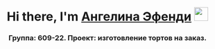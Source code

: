 
<h1 align="center">Hi there, I'm <a href="https://moodle.surgu.ru/user/profile.php?id=47539" target="_blank">Ангелина Эфенди</a> 
<img src="https://github.com/blackcater/blackcater/raw/main/images/Hi.gif" height="32"/></h1>
<h3 align="center">Группа: 609-22. Проект: изготовление тортов на заказ. <h3>
